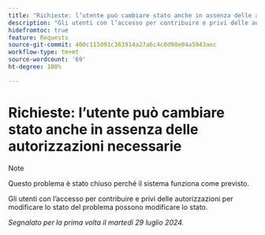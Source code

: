 ```yaml
---
title: "Richieste: l’utente può cambiare stato anche in assenza delle autorizzazioni necessarie"
description: "Gli utenti con l’accesso per contribuire e privi delle autorizzazioni per modificare lo stato del problema possono cambiare lo stato."
hidefromtoc: true
feature: Requests
source-git-commit: 400c115091c363914a27a6c4c0d90e04a5943aec
workflow-type: tm+mt
source-wordcount: '69'
ht-degree: 100%

---
```



# Richieste: l’utente può cambiare stato anche in assenza delle autorizzazioni necessarie

>[!NOTE]
>
>Questo problema è stato chiuso perché il sistema funziona come previsto.

Gli utenti con l’accesso per contribuire e privi delle autorizzazioni per modificare lo stato del problema possono modificare lo stato.

_Segnalato per la prima volta il martedì 29 luglio 2024._
